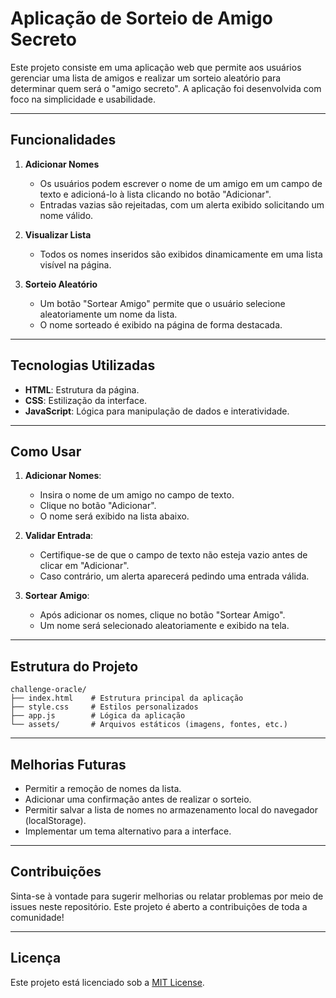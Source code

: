 # Aplicação de Sorteio de Amigo Secreto

Este projeto consiste em uma aplicação web que permite aos usuários gerenciar uma lista de amigos e realizar um sorteio aleatório para determinar quem será o "amigo secreto". A aplicação foi desenvolvida com foco na simplicidade e usabilidade.

---

## Funcionalidades

1. **Adicionar Nomes**
   - Os usuários podem escrever o nome de um amigo em um campo de texto e adicioná-lo à lista clicando no botão "Adicionar".
   - Entradas vazias são rejeitadas, com um alerta exibido solicitando um nome válido.

2. **Visualizar Lista**
   - Todos os nomes inseridos são exibidos dinamicamente em uma lista visível na página.

3. **Sorteio Aleatório**
   - Um botão "Sortear Amigo" permite que o usuário selecione aleatoriamente um nome da lista.
   - O nome sorteado é exibido na página de forma destacada.

---

## Tecnologias Utilizadas

- **HTML**: Estrutura da página.
- **CSS**: Estilização da interface.
- **JavaScript**: Lógica para manipulação de dados e interatividade.

---

## Como Usar

1. **Adicionar Nomes**:
   - Insira o nome de um amigo no campo de texto.
   - Clique no botão "Adicionar".
   - O nome será exibido na lista abaixo.

2. **Validar Entrada**:
   - Certifique-se de que o campo de texto não esteja vazio antes de clicar em "Adicionar".
   - Caso contrário, um alerta aparecerá pedindo uma entrada válida.

3. **Sortear Amigo**:
   - Após adicionar os nomes, clique no botão "Sortear Amigo".
   - Um nome será selecionado aleatoriamente e exibido na tela.

---

## Estrutura do Projeto

```
challenge-oracle/
├── index.html    # Estrutura principal da aplicação
├── style.css     # Estilos personalizados
├── app.js        # Lógica da aplicação
└── assets/       # Arquivos estáticos (imagens, fontes, etc.)
```

---

## Melhorias Futuras

- Permitir a remoção de nomes da lista.
- Adicionar uma confirmação antes de realizar o sorteio.
- Permitir salvar a lista de nomes no armazenamento local do navegador (localStorage).
- Implementar um tema alternativo para a interface.

---

## Contribuições

Sinta-se à vontade para sugerir melhorias ou relatar problemas por meio de issues neste repositório. Este projeto é aberto a contribuições de toda a comunidade!

---

## Licença

Este projeto está licenciado sob a [MIT License](LICENSE).


